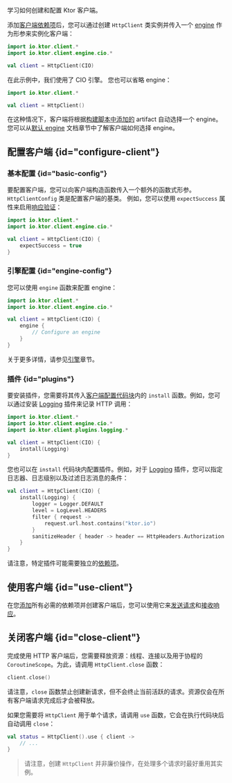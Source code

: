 [//]: # (title: 创建和配置客户端)

<show-structure for="chapter" depth="2"/>

<link-summary>学习如何创建和配置 Ktor 客户端。</link-summary>

添加[客户端依赖项](client-dependencies.md)后，您可以通过创建 `HttpClient` 类实例并传入一个 [engine](client-engines.md) 作为形参来实例化客户端：

```kotlin
import io.ktor.client.*
import io.ktor.client.engine.cio.*

val client = HttpClient(CIO)
```

在此示例中，我们使用了 CIO 引擎。
您也可以省略 engine：

```kotlin
import io.ktor.client.*

val client = HttpClient()
```

在这种情况下，客户端将根据[构建脚本中添加的](client-dependencies.md#engine-dependency) artifact 自动选择一个 engine。您可以从[默认 engine](client-engines.md#default) 文档章节中了解客户端如何选择 engine。

## 配置客户端 {id="configure-client"}

### 基本配置 {id="basic-config"}

要配置客户端，您可以向客户端构造函数传入一个额外的函数式形参。
`HttpClientConfig` 类是配置客户端的基类。
例如，您可以使用 `expectSuccess` 属性来启用[响应验证](client-response-validation.md)：

```kotlin
import io.ktor.client.*
import io.ktor.client.engine.cio.*

val client = HttpClient(CIO) {
    expectSuccess = true
}
```

### 引擎配置 {id="engine-config"}
您可以使用 `engine` 函数来配置 engine：

```kotlin
import io.ktor.client.*
import io.ktor.client.engine.cio.*

val client = HttpClient(CIO) {
    engine {
        // Configure an engine
    }
}
```

关于更多详情，请参见[引擎](client-engines.md)章节。

### 插件 {id="plugins"}
要安装插件，您需要将其传入[客户端配置代码块](#configure-client)内的 `install` 函数。例如，您可以通过安装 [Logging](client-logging.md) 插件来记录 HTTP 调用：

```kotlin
import io.ktor.client.*
import io.ktor.client.engine.cio.*
import io.ktor.client.plugins.logging.*

val client = HttpClient(CIO) {
    install(Logging)
}
```

您也可以在 `install` 代码块内配置插件。例如，对于 [Logging](client-logging.md) 插件，您可以指定日志器、日志级别以及过滤日志消息的条件：
```kotlin
val client = HttpClient(CIO) {
    install(Logging) {
        logger = Logger.DEFAULT
        level = LogLevel.HEADERS
        filter { request ->
            request.url.host.contains("ktor.io")
        }
        sanitizeHeader { header -> header == HttpHeaders.Authorization }
    }
}
```

请注意，特定插件可能需要独立的[依赖项](client-dependencies.md)。

## 使用客户端 {id="use-client"}
在您[添加](client-dependencies.md)所有必需的依赖项并创建客户端后，您可以使用它来[发送请求](client-requests.md)和[接收响应](client-responses.md)。

## 关闭客户端 {id="close-client"}

完成使用 HTTP 客户端后，您需要释放资源：线程、连接以及用于协程的 `CoroutineScope`。为此，请调用 `HttpClient.close` 函数：

```kotlin
client.close()
```

请注意，`close` 函数禁止创建新请求，但不会终止当前活跃的请求。资源仅会在所有客户端请求完成后才会被释放。

如果您需要将 `HttpClient` 用于单个请求，请调用 `use` 函数，它会在执行代码块后自动调用 `close`：

```kotlin
val status = HttpClient().use { client ->
    // ...
}
```

> 请注意，创建 `HttpClient` 并非廉价操作，在处理多个请求时最好重用其实例。